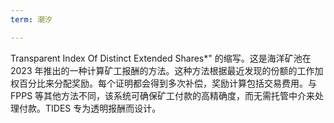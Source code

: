 ```yaml
---
term: 潮汐

---
```

Transparent Index Of Distinct Extended Shares*" 的缩写。这是海洋矿池在 2023 年推出的一种计算矿工报酬的方法。这种方法根据最近发现的份额的工作加权百分比来分配奖励。每个证明都会得到多次补偿，奖励计算包括交易费用。与 FPPS 等其他方法不同，该系统可确保矿工付款的高精确度，而无需托管中介来处理付款。TIDES 专为透明报酬而设计。